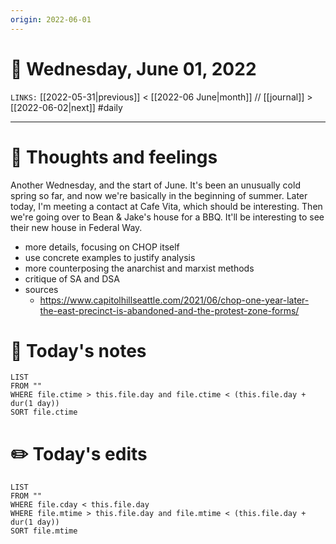 ```yaml
---
origin: 2022-06-01
---
```

# 📅 Wednesday, June 01, 2022
`LINKS:` [[2022-05-31|previous]] < [[2022-06 June|month]] // [[journal]] > [[2022-06-02|next]] 
#daily

---
# 💭 Thoughts and feelings
Another Wednesday, and the start of June. It's been an unusually cold spring so far, and now we're basically in the beginning of summer. Later today, I'm meeting a contact at Cafe Vita, which should be interesting. Then we're going over to Bean & Jake's house for a BBQ. It'll be interesting to see their new house in Federal Way. 

- more details, focusing on CHOP itself
- use concrete examples to justify analysis
- more counterposing the anarchist and marxist methods
- critique of SA and DSA
- sources
	- https://www.capitolhillseattle.com/2021/06/chop-one-year-later-the-east-precinct-is-abandoned-and-the-protest-zone-forms/

# 📝 Today's notes
```dataview
LIST 
FROM ""
WHERE file.ctime > this.file.day and file.ctime < (this.file.day + dur(1 day))
SORT file.ctime
```
# ✏️ Today's edits
```dataview
LIST
FROM ""
WHERE file.cday < this.file.day
WHERE file.mtime > this.file.day and file.mtime < (this.file.day + dur(1 day))
SORT file.mtime
```